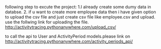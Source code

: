 following step to excute the project:
1.I already create some dumy data in databse.
2. if u want to create more employee data then 
i have given option to upload the csv file and just create csv file like employee.csv and upload.
use the follwing link for uploading the file.
 http://activitytracing.pythonanywhere.com/upload_csv/
 
 to call the api to User and ActivityPeriod models.please link on 
 http://activitytracing.pythonanywhere.com/activity_periods_api/
 
